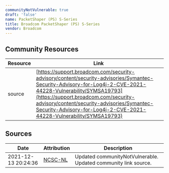 ```yaml
---
communityNotVulnerable: true
draft: 'false'
name: PacketShaper (PS) S-Series
title: Broadcom PacketShaper (PS) S-Series
vendor: Broadcom
---
```



## Community Resources
| Resource | Link |
| --- | --- |
| source | [https://support.broadcom.com/security-advisory/content/security-advisories/Symantec-Security-Advisory-for-Log4j-2-CVE-2021-44228-Vulnerability/SYMSA19793](https://support.broadcom.com/security-advisory/content/security-advisories/Symantec-Security-Advisory-for-Log4j-2-CVE-2021-44228-Vulnerability/SYMSA19793) |


## Sources
| Date | Attribution | Description |
| --- | --- | --- |
| 2021-12-13 20:24:36 | [NCSC-NL](https://github.com/NCSC-NL/log4shell/blob/main/software/README.md) | Updated communityNotVulnerable. Updated community link source.  |
